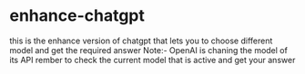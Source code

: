 # enhance-chatgpt
this is the enhance version of chatgpt that lets you to choose different model and get the required answer
Note:- OpenAI is chaning the model of its API rember to check the current model that is active and get your answer
